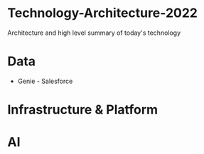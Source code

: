 # Technology-Architecture-2022
Architecture and high level summary of today's technology

# Data
* Genie - Salesforce

# Infrastructure & Platform  

# AI
